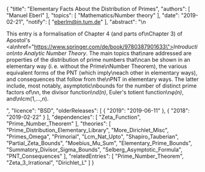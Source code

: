 {
    "title": "Elementary Facts About the Distribution of Primes",
    "authors": [
        "Manuel Eberl"
    ],
    "topics": [
        "Mathematics/Number theory"
    ],
    "date": "2019-02-21",
    "notify": [
        "eberlm@in.tum.de"
    ],
    "abstract": "\n<p>This entry is a formalisation of Chapter 4 (and parts of\nChapter 3) of Apostol's <a\nhref=\"https://www.springer.com/de/book/9780387901633\"><em>Introduction\nto Analytic Number Theory</em></a>. The main topics that\nare addressed are properties of the distribution of prime numbers that\ncan be shown in an elementary way (i.&thinsp;e. without the Prime\nNumber Theorem), the various equivalent forms of the PNT (which imply\neach other in elementary ways), and consequences that follow from the\nPNT in elementary ways. The latter include, most notably, asymptotic\nbounds for the number of distinct prime factors of\n<em>n</em>, the divisor function\n<em>d(n)</em>, Euler's totient function\n<em>&phi;(n)</em>, and\nlcm(1,&hellip;,<em>n</em>).</p>",
    "licence": "BSD",
    "olderReleases": [
        {
            "2019": "2019-06-11"
        },
        {
            "2018": "2019-02-22"
        }
    ],
    "dependencies": [
        "Zeta_Function",
        "Prime_Number_Theorem"
    ],
    "theories": [
        "Prime_Distribution_Elementary_Library",
        "More_Dirichlet_Misc",
        "Primes_Omega",
        "Primorial",
        "Lcm_Nat_Upto",
        "Shapiro_Tauberian",
        "Partial_Zeta_Bounds",
        "Moebius_Mu_Sum",
        "Elementary_Prime_Bounds",
        "Summatory_Divisor_Sigma_Bounds",
        "Selberg_Asymptotic_Formula",
        "PNT_Consequences"
    ],
    "relatedEntries": [
        "Prime_Number_Theorem",
        "Zeta_3_Irrational",
        "Dirichlet_L"
    ]
}